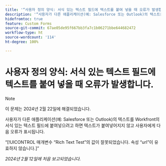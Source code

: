 ```yaml
---
title: '“사용자 정의 양식: 서식 있는 텍스트 필드에 텍스트를 붙여 넣을 때 오류가 발생합니다.”'
description: '“사용자가 다른 애플리케이션(예: Salesforce 또는 Outlook)의 텍스트를 Workfront의 서식 있는 텍스트 필드에 붙여넣으려고 하면 텍스트가 붙여넣어지지 않고 사용자에게 오류가 표시됩니다.”'
hidefromtoc: true
feature: Custom Forms
source-git-commit: 67ae05de95f667bb3fa7c1b06271bbe644682472
workflow-type: ht
source-wordcount: '114'
ht-degree: 100%

---
```



# 사용자 정의 양식: 서식 있는 텍스트 필드에 텍스트를 붙여 넣을 때 오류가 발생합니다.

>[!NOTE]
>
>이 문제는 2024년 2월 22일에 해결되었습니다.

사용자가 다른 애플리케이션(예: Salesforce 또는 Outlook)의 텍스트를 Workfront의 서식 있는 텍스트 필드에 붙여넣으려고 하면 텍스트가 붙여넣어지지 않고 사용자에게 다음 오류가 표시됩니다.

“[!UICONTROL 매개변수 “Rich Text Test”의 값이 잘못되었습니다. 속성 “url”이 유효하지 않습니다.]”

_2024년 2월 12일에 처음 보고되었습니다._
